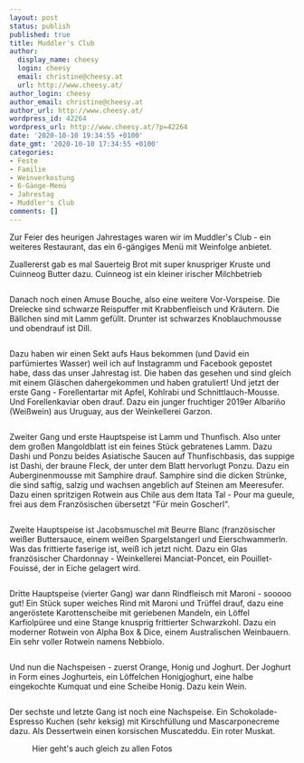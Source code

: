 ```yaml
---
layout: post
status: publish
published: true
title: Muddler's Club
author:
  display_name: cheesy
  login: cheesy
  email: christine@cheesy.at
  url: http://www.cheesy.at/
author_login: cheesy
author_email: christine@cheesy.at
author_url: http://www.cheesy.at/
wordpress_id: 42264
wordpress_url: http://www.cheesy.at/?p=42264
date: '2020-10-10 19:34:55 +0100'
date_gmt: '2020-10-10 17:34:55 +0100'
categories:
- Feste
- Familie
- Weinverkostung
- 6-Gänge-Menü
- Jahrestag
- Muddler's Club
comments: []
---
```

<!-- wp:paragraph -->
Zur Feier des heurigen Jahrestages waren wir im Muddler's Club - ein weiteres Restaurant, das ein 6-gängiges Menü mit Weinfolge anbietet.
<!-- /wp:paragraph -->
<!-- wp:paragraph -->
Zuallererst gab es mal Sauerteig Brot mit super knuspriger Kruste und Cuinneog Butter dazu. Cuinneog ist ein kleiner irischer Milchbetrieb
<!-- /wp:paragraph -->
<!-- wp:image {"id":42246} -->
<figure class="wp-block-image"><img src="http://www.cheesy.at/wp-content/uploads/Muddlers-Club-003.jpg" alt="" class="wp-image-42246"></figure>
<!-- /wp:image -->
<!-- wp:paragraph -->
Danach noch einen Amuse Bouche, also eine weitere Vor-Vorspeise. Die Dreiecke sind schwarze Reispuffer mit Krabbenfleisch und Kräutern. Die Bällchen sind mit Lamm gefüllt. Drunter ist schwarzes Knoblauchmousse und obendrauf ist Dill.
<!-- /wp:paragraph -->
<!-- wp:image {"id":42247} -->
<figure class="wp-block-image"><img src="http://www.cheesy.at/wp-content/uploads/Muddlers-Club-004.jpg" alt="" class="wp-image-42247"></figure>
<!-- /wp:image -->
<!-- wp:paragraph -->
Dazu haben wir einen Sekt aufs Haus bekommen (und David ein parfümiertes Wasser) weil ich auf Instagramm und Facebook gepostet habe, dass das unser Jahrestag ist. Die haben das gesehen und sind gleich mit einem Gläschen dahergekommen und haben gratuliert!
<!-- /wp:paragraph -->
<!-- wp:paragraph -->
Und jetzt der erste Gang - Forellentartar mit Apfel, Kohlrabi und Schnittlauch-Mousse. Und Forellenkaviar oben drauf.
<!-- /wp:paragraph -->
<!-- wp:paragraph -->
Dazu ein junger fruchtiger 2019er Albariño (Weißwein) aus Uruguay, aus der Weinkellerei Garzon.
<!-- /wp:paragraph -->
<!-- wp:image {"id":42250} -->
<figure class="wp-block-image"><img src="http://www.cheesy.at/wp-content/uploads/Muddlers-Club-007.jpg" alt="" class="wp-image-42250"></figure>
<!-- /wp:image -->
<!-- wp:paragraph -->
Zweiter Gang und erste Hauptspeise ist Lamm und Thunfisch. Also unter dem großen Mangoldblatt ist ein feines Stück gebratenes Lamm. Dazu Dashi und Ponzu beides Asiatische Saucen auf Thunfischbasis, das suppige ist Dashi, der braune Fleck, der unter dem Blatt hervorlugt Ponzu. Dazu ein Auberginenmousse mit Samphire drauf. Samphire sind die dicken Strünke, die sind saftig, salzig und wachsen angeblich auf Steinen am Meeresufer.
<!-- /wp:paragraph -->
<!-- wp:paragraph -->
Dazu einen spritzigen Rotwein aus Chile aus dem Itata Tal - Pour ma gueule, frei aus dem Französischen übersetzt "Für mein Goscherl".
<!-- /wp:paragraph -->
<!-- wp:image {"id":42252} -->
<figure class="wp-block-image"><img src="http://www.cheesy.at/wp-content/uploads/Muddlers-Club-009.jpg" alt="" class="wp-image-42252"></figure>
<!-- /wp:image -->
<!-- wp:paragraph -->
Zweite Hauptspeise ist Jacobsmuschel mit Beurre Blanc (französischer weißer Buttersauce, einem weißen Spargelstangerl und Eierschwammerln. Was das frittierte faserige ist, weiß ich jetzt nicht.
<!-- /wp:paragraph -->
<!-- wp:paragraph -->
Dazu ein Glas französischer Chardonnay - Weinkellerei Manciat-Poncet, ein Pouillet-Fouissé, der in Eiche gelagert wird.
<!-- /wp:paragraph -->
<!-- wp:image {"id":42254} -->
<figure class="wp-block-image"><img src="http://www.cheesy.at/wp-content/uploads/Muddlers-Club-011.jpg" alt="" class="wp-image-42254"></figure>
<!-- /wp:image -->
<!-- wp:paragraph -->
Dritte Hauptspeise (vierter Gang) war dann Rindfleisch mit Maroni - sooooo gut! Ein Stück super weiches Rind mit Maroni und Trüffel drauf, dazu eine angeröstete Karottenscheibe mit geriebenen Mandeln, ein Löffel Karfiolpüree und eine Stange knusprig frittierter Schwarzkohl.
<!-- /wp:paragraph -->
<!-- wp:paragraph -->
Dazu ein moderner Rotwein von Alpha Box & Dice, einem Australischen Weinbauern. Ein sehr voller Rotwein namens Nebbiolo.
<!-- /wp:paragraph -->
<!-- wp:image {"id":42256} -->
<figure class="wp-block-image"><img src="http://www.cheesy.at/wp-content/uploads/Muddlers-Club-013.jpg" alt="" class="wp-image-42256"></figure>
<!-- /wp:image -->
<!-- wp:paragraph -->
Und nun die Nachspeisen - zuerst Orange, Honig und Joghurt. Der Joghurt in Form eines Joghurteis, ein Löffelchen Honigjoghurt, eine halbe eingekochte Kumquat und eine Scheibe Honig.
<!-- /wp:paragraph -->
<!-- wp:paragraph -->
Dazu kein Wein.
<!-- /wp:paragraph -->
<!-- wp:image {"id":42257} -->
<figure class="wp-block-image"><img src="http://www.cheesy.at/wp-content/uploads/Muddlers-Club-014.jpg" alt="" class="wp-image-42257"></figure>
<!-- /wp:image -->
<!-- wp:paragraph -->
Der sechste und letzte Gang ist noch eine Nachspeise. Ein Schokolade-Espresso Kuchen (sehr keksig) mit Kirschfüllung und Mascarponecreme dazu.
<!-- /wp:paragraph -->
<!-- wp:paragraph -->
Als Dessertwein einen korsischen Muscateddu. Ein roter Muskat.
<!-- /wp:paragraph -->
<!-- wp:image {"id":42259,"linkDestination":"custom"} -->
<figure class="wp-block-image"><a href="http://www.cheesy.at/fotos/events/2016-2020/2020-2/muddlers-club/"><img src="http://www.cheesy.at/wp-content/uploads/Muddlers-Club-016.jpg" alt="" class="wp-image-42259"></a><br>
<figcaption>Hier geht's auch gleich zu allen Fotos</figcaption>
</figure>
<!-- /wp:image -->
